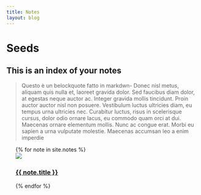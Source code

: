 ```yaml
---
title: Notes
layout: blog
---
```


# Seeds

## This is an index of your notes


>Questo è un belockquote fatto in markdwn- Donec nisl metus, aliquam quis nulla et, laoreet gravida dolor. Sed faucibus diam dolor, at egestas neque auctor ac. Integer gravida mollis tincidunt. Proin auctor auctor nisl non posuere. Vestibulum luctus ultricies diam, eu tempus urna ultricies nec. Curabitur luctus, risus in scelerisque cursus, dolor odio ornare lacus, eu commodo quam orci at dui. Maecenas ornare elementum mollis. Nunc ac congue erat. Morbi eu sapien a urna vulputate molestie. Maecenas accumsan leo a enim imperdie

<table class="seeds">
<ul>
  {% for note in site.notes %}
  <li style="list-style: none;">
    <a href="{{ note.url }}">
    <img class="seeds" src="{{ note.img }}" />
    <h3>{{ note.title }}</h3></a>
  </li>
  {% endfor %}
</ul>
</table>